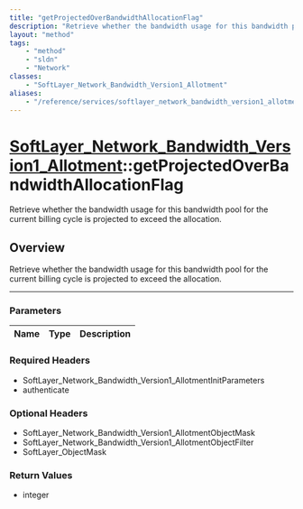 ```yaml
---
title: "getProjectedOverBandwidthAllocationFlag"
description: "Retrieve whether the bandwidth usage for this bandwidth pool for the current billing cycle is projected to exceed the al... "
layout: "method"
tags:
    - "method"
    - "sldn"
    - "Network"
classes:
    - "SoftLayer_Network_Bandwidth_Version1_Allotment"
aliases:
    - "/reference/services/softlayer_network_bandwidth_version1_allotment/getProjectedOverBandwidthAllocationFlag"
---
```

# [SoftLayer_Network_Bandwidth_Version1_Allotment](/reference/services/SoftLayer_Network_Bandwidth_Version1_Allotment)::getProjectedOverBandwidthAllocationFlag


Retrieve whether the bandwidth usage for this bandwidth pool for the current billing cycle is projected to exceed the allocation.


## Overview 
Retrieve whether the bandwidth usage for this bandwidth pool for the current billing cycle is projected to exceed the allocation.

-----

### Parameters 
|Name | Type | Description |
| --- | --- | --- |


### Required Headers
* SoftLayer_Network_Bandwidth_Version1_AllotmentInitParameters
* authenticate


### Optional Headers
* SoftLayer_Network_Bandwidth_Version1_AllotmentObjectMask
* SoftLayer_Network_Bandwidth_Version1_AllotmentObjectFilter
* SoftLayer_ObjectMask

### Return Values
* integer




